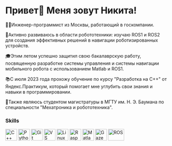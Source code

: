Привет👋 Меня зовут Никита!
=======================

👩‍💻Инженер-программист из Москвы, работающий в госкомпании.

🤖Активно развиваюсь в области робототехники: изучаю ROS1 и ROS2 для создания эффективных решений в навигации роботизированных устройств.

🎓Этим летом успешно защитил свою бакалаврскую работу, посвященную разработке системы управления и системы навигации мобильного робота с использованием Matlab и ROS1.

📚С июля 2023 года прохожу обучение по курсу "Разработка на C++" от Яндекс.Практикум, который помогает мне углубить свои знания и навыки в программировании.

🏫Также являюсь студентом магистратуры в МГТУ им. Н. Э. Баумана по специальности "Мехатроника и робототехника".

### Skills

<p align="left">
<a href="https://docs.microsoft.com/en-us/cpp/?view=msvc-170" target="_blank" rel="noreferrer"><img src="https://raw.githubusercontent.com/danielcranney/readme-generator/main/public/icons/skills/cplusplus-colored.svg" width="36" height="36" alt="C++" /></a>
<a href="https://www.python.org/" target="_blank" rel="noreferrer"><img src="https://raw.githubusercontent.com/danielcranney/readme-generator/main/public/icons/skills/python-colored.svg" width="36" height="36" alt="Python" /></a>
<a href="https://git-scm.com/" target="_blank" rel="noreferrer"><img src="https://raw.githubusercontent.com/danielcranney/readme-generator/main/public/icons/skills/git-colored.svg" width="36" height="36" alt="Git" /></a>
<a href="https://code.visualstudio.com/" target="_blank" rel="noreferrer"><img src="https://raw.githubusercontent.com/danielcranney/readme-generator/main/public/icons/skills/visualstudiocode.svg" width="36" height="36" alt="VS Code" /></a>
<a href="https://www.linux.org" target="_blank" rel="noreferrer"><img src="https://raw.githubusercontent.com/danielcranney/readme-generator/main/public/icons/skills/linux-colored.svg" width="36" height="36" alt="Linux" /></a>
<a href="https://www.raspberrypi.org/" target="_blank" rel="noreferrer"><img src="https://raw.githubusercontent.com/danielcranney/readme-generator/main/public/icons/skills/raspberrypi-colored.svg" width="36" height="36" alt="Raspberry Pi" /></a>
<a href="https://www.mathworks.com/products/matlab.html" target="_blank" rel="noreferrer"><img src="https://www.svgrepo.com/show/373830/matlab.svg" width="36" height="36" alt="Matlab" /></a>
<a href="https://gazebosim.org/home" target="_blank" rel="noreferrer"><img src="https://brandeps.com/logo-download/G/Gazebo-logo-vector-01.svg" width="36" height="36" alt="Gazebo" /></a>
<a href="https://www.ros.org/" target="_blank" rel="noreferrer"><img src="https://upload.wikimedia.org/wikipedia/commons/b/bb/Ros_logo.svg" width="50" height="36" alt="ROS" /></a>
</p>
